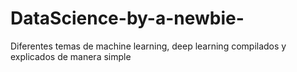 # DataScience-by-a-newbie-
Diferentes temas de machine learning, deep learning compilados y explicados de manera simple
